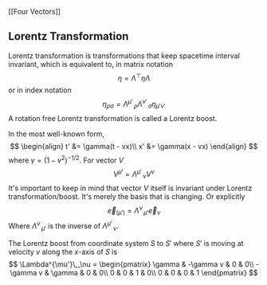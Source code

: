 [[Four Vectors]]
## Lorentz Transformation
Lorentz transformation is transformations that keep spacetime interval invariant, which is equivalent to, in matrix notation
$$\eta = \Lambda^\top \eta \Lambda$$
or in index notation
$$\eta_{\rho\sigma} = \Lambda^{\mu'}\,_\rho \Lambda^{\nu'}\,_\sigma\eta_{\mu'\nu'}$$
A rotation free Lorentz transformation is called a Lorentz boost.

In the most well-known form,
$$
\begin{align}
t' &= \gamma(t - vx)\\
x' &= \gamma(x - vx)
\end{align}
$$
where $\gamma = (1-v^2)^{-1/2}$. For vector $V$
$$
V^{\mu'} = \Lambda^{\mu'}\,_\nu V^{\nu}
$$
It's important to keep in mind that vector $V$ itself is invariant under Lorentz transformation/boost. It's merely the basis that is changing. Or explicitly
$$
\vec e_{(\mu')} = \Lambda^{\nu}\,_{\mu'}\vec e_{\nu}
$$
Where $\Lambda^{\nu}\,_{\mu'}$ is the inverse of $\Lambda^{\mu'}\,_{\nu}$.

The Lorentz boost from coordinate system $S$ to $S'$ where $S'$ is moving at velocity $v$ along the $x$-axis of $S$ is
$$
\Lambda^{\mu'}\,_\nu = 
\begin{pmatrix}
\gamma & -\gamma v & 0 & 0\\
-\gamma v & \gamma & 0 & 0\\
0 & 0 & 1 & 0\\
0 & 0 & 0 & 1
\end{pmatrix}
$$
